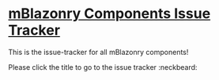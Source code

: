 # [mBlazonry Components Issue Tracker](https://github.com/aklef/mBlazonryComponentIssues/issues) #

This is the issue-tracker for all mBlazonry components! 

Please click the title to go to the issue tracker :neckbeard:




